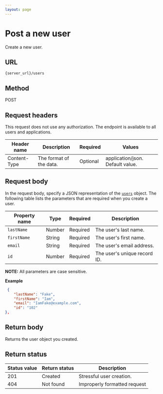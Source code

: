 ```yaml
---
layout: page
---
```

# Post a new user

Create a new user.

## URL

```shell
{server_url}/users
```

## Method

POST

## Request headers

This request does not use any authorization. The endpoint is available to all users and applications.

| Header name | Description | Required | Values |
| -------------- | ------ | ------------ |------------ |
| Content-Type | The format of the data. | Optional | application/json. Default value.  |

## Request body

In the request body, specify a JSON representation of the [`users`](./users.md) object. The following table lists the parameters that are required when you create a user.

| Property name | Type | Required | Description |
| ------------- | ----------- | ----------- |----------- |
| `lastName` | Number | Required | The user's last name. |
| `firstName` | String | Required |The user's first name. |
| `email` | String | Required | The user's email address.|
| `id` | Number | Required | The user's unique record ID.|

**NOTE:** All parameters are case sensitive.

**Example**

```json
 {
    "lastName": "Fake",
    "firstName": "Iam",
    "email": "IamFake@example.com",
    "id": "102"
},
```

## Return body

Returns the user object you created.

## Return status

| Status value | Return status | Description |
| ------------- | ----------- | -----------|
| 201| Created | Stressful user creation.|
| 404| Not found | Improperly formatted request |
